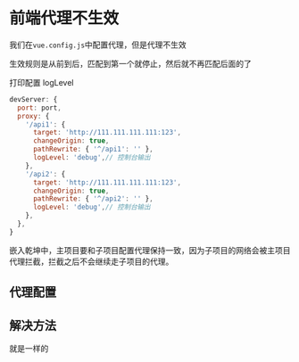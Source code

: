 # 前端代理不生效

我们在`vue.config.js`中配置代理，但是代理不生效

生效规则是从前到后，匹配到第一个就停止，然后就不再匹配后面的了

打印配置
logLevel

```js
devServer: {
  port: port,
  proxy: {
    '/api1': {
      target: 'http://111.111.111.111:123',
      changeOrigin: true,
      pathRewrite: { '^/api1': '' },
      logLevel: 'debug',// 控制台输出
    },
    '/api2': {
      target: 'http://111.111.111.111:123',
      changeOrigin: true,
      pathRewrite: { '^/api2': '' },
      logLevel: 'debug',// 控制台输出
    },
  },
}
```

嵌入乾坤中，主项目要和子项目配置代理保持一致，因为子项目的网络会被主项目代理拦截，拦截之后不会继续走子项目的代理。

## 代理配置

## 解决方法

就是一样的
